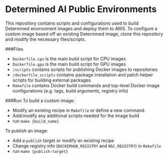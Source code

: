 # Determined AI Public Environments

This repository contains scripts and configurations used to build Determined environment images and deploy them to AWS. 
To configure a custom image based off an existing Determined image, clone this repository and modify the 
necessary files/scripts.


###Files
- `Dockerfile.cpu` is the main build script for CPU images
- `Dockerfile.gpu` is the main build script for GPU images
- `/scripts` contains scripts for publishing Docker images to repositories
- `/dockerfile_scripts` contains package installation and patch helper scripts for building external packages
- `Makefile` contains Docker build commands and top-level Docker image configurations 
  (e.g. tags, build arguments, registry info)
  

###Run
To build a custom image:
- Modify an existing recipe in `Makefile` or define a new command.
- Add/modify any additional scripts needed for the image build
- run `make {build_name}`

To publish an image:
- Add a `publish` target or modify an existing recipe
- Change registry info (`DOCKERHUB_REGISTRY` and `NGC_REGISTRY`) in `Makefile`
- run `make {publish-target}`
